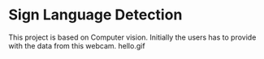# Sign Language Detection
This project is based on Computer vision. Initially the users has to provide with the data from this webcam.
hello.gif
